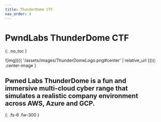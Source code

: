 ```yaml
---
title: ThunderDome CTF
nav_order: 3
---
```


# PwndLabs ThunderDome CTF
{: .no_toc }

![img]({{ '/assets/images/ThunderDomeLogo.png#center' | relative_url }}){: .center-image }

## Pwned Labs ThunderDome is a fun and immersive multi-cloud cyber range that simulates a realistic company environment across AWS, Azure and GCP. 

{: .fs-6 .fw-300 }
